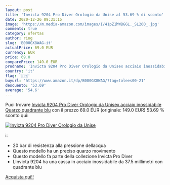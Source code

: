 ```yaml
---
layout: post
title: 'Invicta 9204 Pro Diver Orologio da Unise al 53.69 % di sconto'
date: 2020-12-26 09:31:15
image: 'https://m.media-amazon.com/images/I/41pZ1hWBGGL._SL200_.jpg'
comments: true
category: ofertas
author: ring
slug: 'B000GX8WAG-it'
actualPrice: 69.0 EUR
currency: EUR
price: 69.0
comparePrice: 149.0 EUR
prodname: 'Invicta 9204 Pro Diver Orologio da Unisex acciaio inossidabile Quarzo quadrante blu'
country: 'it'
flag: '🇮🇹'
buyurl: 'https://www.amazon.it/dp/B000GX8WAG/?tag=tolees00-21'
descuento: '53.69'
average: '54.6'
---
```


Puoi trovare [Invicta 9204 Pro Diver Orologio da Unisex acciaio inossidabile Quarzo quadrante blu](https://www.amazon.it/dp/B000GX8WAG/?tag=tolees00-21) con il prezzo 69.0 EUR (originale: 149.0 EUR) 53.69 % sconto qui:

[![Invicta 9204 Pro Diver Orologio da Unise](https://m.media-amazon.com/images/I/41pZ1hWBGGL._SL200_.jpg)](https://www.amazon.it/dp/B000GX8WAG/?tag=tolees00-21)

ℹ️:

- 20 bar di resistenza alla pressione dellacqua
- Questo modello ha un preciso quarzo movimento
- Questo modello fa parte della collezione Invicta Pro Diver
- LInvicta 9204 ha una cassa in acciaio inossidabile da 37.5 millimetri con quadrante blu

[Acquista qui!!](https://www.amazon.it/dp/B000GX8WAG/?tag=tolees00-21)
